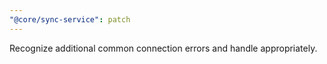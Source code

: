```yaml
---
"@core/sync-service": patch
---
```


Recognize additional common connection errors and handle appropriately.
